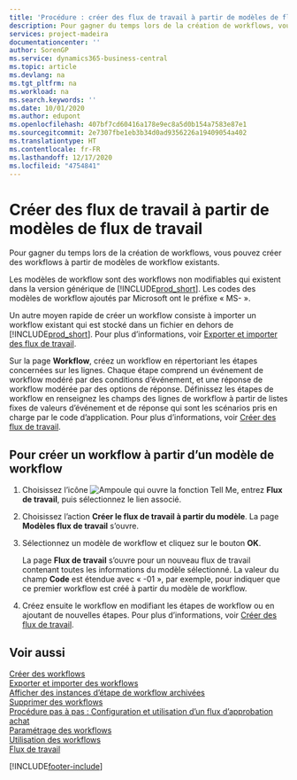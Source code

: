 ```yaml
---
title: 'Procédure : créer des flux de travail à partir de modèles de flux de travail | Microsoft Docs'
description: Pour gagner du temps lors de la création de workflows, vous pouvez créer des workflows à partir de modèles de workflow existants.
services: project-madeira
documentationcenter: ''
author: SorenGP
ms.service: dynamics365-business-central
ms.topic: article
ms.devlang: na
ms.tgt_pltfrm: na
ms.workload: na
ms.search.keywords: ''
ms.date: 10/01/2020
ms.author: edupont
ms.openlocfilehash: 407bf7cd60416a178e9ec8a5d0b154a7583e87e1
ms.sourcegitcommit: 2e7307fbe1eb3b34d0ad9356226a19409054a402
ms.translationtype: HT
ms.contentlocale: fr-FR
ms.lasthandoff: 12/17/2020
ms.locfileid: "4754841"
---
```

# <a name="create-workflows-from-workflow-templates"></a>Créer des flux de travail à partir de modèles de flux de travail
Pour gagner du temps lors de la création de workflows, vous pouvez créer des workflows à partir de modèles de workflow existants.  

 Les modèles de workflow sont des workflows non modifiables qui existent dans la version générique de [!INCLUDE[prod_short](includes/prod_short.md)]. Les codes des modèles de workflow ajoutés par Microsoft ont le préfixe « MS- ».  

 Un autre moyen rapide de créer un workflow consiste à importer un workflow existant qui est stocké dans un fichier en dehors de [!INCLUDE[prod_short](includes/prod_short.md)]. Pour plus d’informations, voir [Exporter et importer des flux de travail](across-how-to-export-and-import-workflows.md).  

Sur la page **Workflow**, créez un workflow en répertoriant les étapes concernées sur les lignes. Chaque étape comprend un événement de workflow modéré par des conditions d’événement, et une réponse de workflow modérée par des options de réponse. Définissez les étapes de workflow en renseignez les champs des lignes de workflow à partir de listes fixes de valeurs d’événement et de réponse qui sont les scénarios pris en charge par le code d’application. Pour plus d’informations, voir [Créer des flux de travail](across-how-to-create-workflows.md).  

## <a name="to-create-a-workflow-from-workflow-template"></a>Pour créer un workflow à partir d’un modèle de workflow  
1.  Choisissez l’icône ![Ampoule qui ouvre la fonction Tell Me](media/ui-search/search_small.png "Dites-moi ce que vous voulez faire"), entrez **Flux de travail**, puis sélectionnez le lien associé.  
2.  Choisissez l’action **Créer le flux de travail à partir du modèle**. La page **Modèles flux de travail** s’ouvre.  
3.  Sélectionnez un modèle de workflow et cliquez sur le bouton **OK**.  

     La page **Flux de travail** s’ouvre pour un nouveau flux de travail contenant toutes les informations du modèle sélectionné. La valeur du champ **Code** est étendue avec « -01 », par exemple, pour indiquer que ce premier workflow est créé à partir du modèle de workflow.  
4.  Créez ensuite le workflow en modifiant les étapes de workflow ou en ajoutant de nouvelles étapes. Pour plus d’informations, voir [Créer des flux de travail](across-how-to-create-workflows.md).  

## <a name="see-also"></a>Voir aussi  
 [Créer des workflows](across-how-to-create-workflows.md)   
 [Exporter et importer des workflows](across-how-to-export-and-import-workflows.md)   
 [Afficher des instances d’étape de workflow archivées](across-how-to-view-archived-workflow-step-instances.md)   
 [Supprimer des workflows](across-how-to-delete-workflows.md)   
 [Procédure pas à pas : Configuration et utilisation d’un flux d’approbation achat](walkthrough-setting-up-and-using-a-purchase-approval-workflow.md)   
 [Paramétrage des workflows](across-set-up-workflows.md)   
 [Utilisation des workflows](across-use-workflows.md)   
 [Flux de travail](across-workflow.md)   


[!INCLUDE[footer-include](includes/footer-banner.md)]